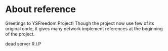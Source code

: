 ﻿# About reference

Greetings to YSFreedom Project! Though the project now use few of its original code, it gives many network implement references at the beginning of the project.

dead server R.I.P